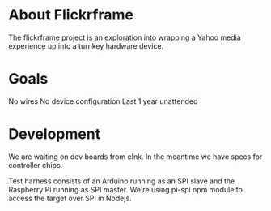 # About Flickrframe

The flickrframe project is an exploration into wrapping a Yahoo media experience up into a
turnkey hardware device.

# Goals

No wires
No device configuration
Last 1 year unattended

# Development

We are waiting on dev boards from eInk. In the meantime we have specs for controller chips.

Test harness consists of an Arduino running as an SPI slave and the Raspberry Pi running as SPI master.
We're using pi-spi npm module to access the target over SPI in Nodejs.

